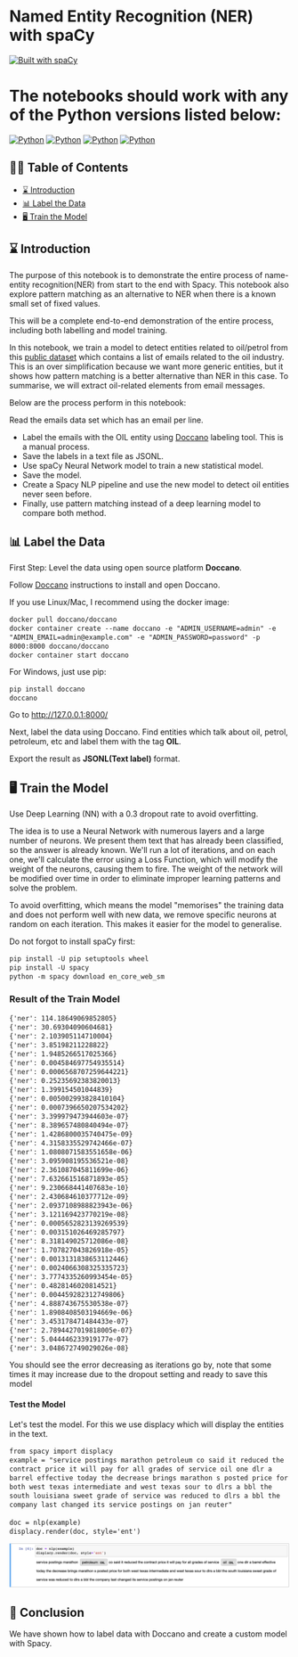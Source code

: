Named Entity Recognition (NER) with spaCy
========================
[![Built with spaCy](https://img.shields.io/badge/made%20with%20❤%20and-spaCy-09a3d5.svg)](https://spacy.io)

The notebooks should work with any of the Python versions listed below:
========================

[![Python](https://img.shields.io/badge/python-3.6-blue.svg)](https://www.python.org/downloads/release/python-368/)
[![Python](https://img.shields.io/badge/python-3.7-blue.svg)](https://www.python.org/downloads/release/python-378/)
[![Python](https://img.shields.io/badge/python-3.8-blue.svg)](https://www.python.org/downloads/release/python-386/)
[![Python](https://img.shields.io/badge/python-3.9-blue.svg)](https://www.python.org/downloads/release/python-389/)

## ✍🏻 Table of Contents
- [⌛ Introduction](#-introduction)
- [📊 Label the Data](%-label-the-data)
- [🖥 Train the Model](#--train-the-model)


## ⌛ Introduction

The purpose of this notebook is to demonstrate the entire process of name-entity recognition(NER) from start to the end with Spacy. This notebook also explore pattern matching as an alternative to NER when there is a known small set of fixed values.

This will be a complete end-to-end demonstration of the entire process, including both labelling and model training.

In this notebook, we train a model to detect entities related to oil/petrol from this [public dataset](https://www.kaggle.com/mitusha/email-dataset) which contains a list of emails related to the oil industry. This is an over simplification because we want more generic entities, but it shows how pattern matching is a better alternative than NER in this case. To summarise, we will extract oil-related elements from email messages.

Below are the process perform in this notebook:

Read the emails data set which has an email per line.
- Label the emails with the OIL entity using [Doccano](https://doccano.github.io/doccano/tutorial/) labeling tool. This is a manual process.
- Save the labels in a text file as JSONL.
- Use spaCy Neural Network model to train a new statistical model.
- Save the model.
- Create a Spacy NLP pipeline and use the new model to detect oil entities never seen before.
- Finally, use pattern matching instead of a deep learning model to compare both method.


## 📊 Label the Data

First Step: Level the data using open source platform **Doccano**.

Follow [Doccano](https://doccano.github.io/doccano/tutorial/) instructions to install and open Doccano.

If you use Linux/Mac, I recommend using the docker image:
```
docker pull doccano/doccano
docker container create --name doccano -e "ADMIN_USERNAME=admin" -e "ADMIN_EMAIL=admin@example.com" -e "ADMIN_PASSWORD=password" -p 8000:8000 doccano/doccano
docker container start doccano
```

For Windows, just use pip:
```
pip install doccano
doccano
```

Go to http://127.0.0.1:8000/

Next, label the data using Doccano. Find entities which talk about oil, petrol, petroleum, etc and label them with the tag **OIL**.

Export the result as **JSONL(Text label)** format.

## 🖥  Train the Model
Use Deep Learning (NN) with a 0.3 dropout rate to avoid overfitting.

The idea is to use a Neural Network with numerous layers and a large number of neurons. We present them text that has already been classified, so the answer is already known. We'll run a lot of iterations, and on each one, we'll calculate the error using a Loss Function, which will modify the weight of the neurons, causing them to fire. The weight of the network will be modified over time in order to eliminate improper learning patterns and solve the problem.

To avoid overfitting, which means the model "memorises" the training data and does not perform well with new data, we remove specific neurons at random on each iteration. This makes it easier for the model to generalise.

Do not forgot to install spaCy first:
```
pip install -U pip setuptools wheel
pip install -U spacy
python -m spacy download en_core_web_sm
```
### Result of the Train Model
```
{'ner': 114.18649069852805}
{'ner': 30.69304090604681}
{'ner': 2.103905114710004}
{'ner': 3.85198211228822}
{'ner': 1.9485266517025366}
{'ner': 0.004584697754935514}
{'ner': 0.0006568707259644221}
{'ner': 0.25235692383820013}
{'ner': 1.399154501044839}
{'ner': 0.005002993828410104}
{'ner': 0.0007396650207534202}
{'ner': 3.399979473944603e-07}
{'ner': 8.389657480840494e-07}
{'ner': 1.4286800035740475e-09}
{'ner': 4.3158335529742466e-07}
{'ner': 1.0808071583551658e-06}
{'ner': 3.095908195536521e-08}
{'ner': 2.361087045811699e-06}
{'ner': 7.632661516871893e-05}
{'ner': 9.230668441407683e-10}
{'ner': 2.430684610377712e-09}
{'ner': 2.0937108988823943e-06}
{'ner': 3.121169423770219e-08}
{'ner': 0.0005652823139269539}
{'ner': 0.003151026469285797}
{'ner': 8.318149025712086e-08}
{'ner': 1.707827043826918e-05}
{'ner': 0.0013131838653112446}
{'ner': 0.0024066308325335723}
{'ner': 3.7774335260993454e-05}
{'ner': 0.4828146020814521}
{'ner': 0.004459282312749806}
{'ner': 4.888743675530538e-07}
{'ner': 1.8908408503194669e-06}
{'ner': 3.453178471484433e-07}
{'ner': 2.7894427019818005e-07}
{'ner': 5.044446233919177e-07}
{'ner': 3.048672749029026e-08}
```
You should see the error decreasing as iterations go by, note that some times it may increase due to the dropout setting and ready to save this model

#### Test the Model
Let's test the model. For this we use displacy which will display the entities in the text.

```
from spacy import displacy
example = "service postings marathon petroleum co said it reduced the contract price it will pay for all grades of service oil one dlr a barrel effective today the decrease brings marathon s posted price for both west texas intermediate and west texas sour to dlrs a bbl the south louisiana sweet grade of service was reduced to dlrs a bbl the company last changed its service postings on jan reuter"

doc = nlp(example)
displacy.render(doc, style='ent')
```
![Alt Text](https://github.com/sulaihasubi/Named-Entity-Recognition-spaCy/blob/main/result/output.png)


## 📖 Conclusion
We have shown how to label data with Doccano and create a custom model with Spacy.

